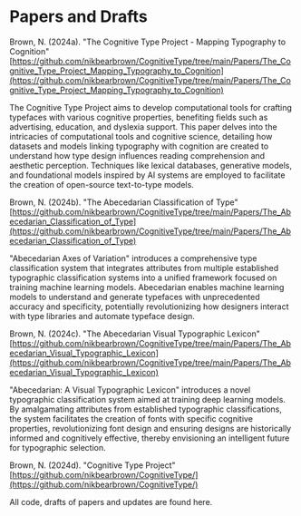 # Papers and Drafts

Brown, N. (2024a). "The Cognitive Type Project - Mapping Typography to Cognition" [https://github.com/nikbearbrown/CognitiveType/tree/main/Papers/The_Cognitive_Type_Project_Mapping_Typography_to_Cognition](https://github.com/nikbearbrown/CognitiveType/tree/main/Papers/The_Cognitive_Type_Project_Mapping_Typography_to_Cognition)

The Cognitive Type Project aims to develop computational tools for crafting typefaces with various cognitive properties, benefiting fields such as advertising, education, and dyslexia support. This paper delves into the intricacies of computational tools and cognitive science, detailing how datasets and models linking typography with cognition are created to understand how type design influences reading comprehension and aesthetic perception. Techniques like lexical databases, generative models, and foundational models inspired by AI systems are employed to facilitate the creation of open-source text-to-type models.

Brown, N. (2024b). "The Abecedarian Classification of Type" [https://github.com/nikbearbrown/CognitiveType/tree/main/Papers/The_Abecedarian_Classification_of_Type](https://github.com/nikbearbrown/CognitiveType/tree/main/Papers/The_Abecedarian_Classification_of_Type)   

"Abecedarian Axes of Variation" introduces a comprehensive type classification system that integrates attributes from multiple established typographic classification systems into a unified framework focused on training machine learning models. Abecedarian enables machine learning models to understand and generate typefaces with unprecedented accuracy and specificity, potentially revolutionizing how designers interact with type libraries and automate typeface design. 

Brown, N. (2024c). "The Abecedarian Visual Typographic Lexicon" [https://github.com/nikbearbrown/CognitiveType/tree/main/Papers/The_Abecedarian_Visual_Typographic_Lexicon](https://github.com/nikbearbrown/CognitiveType/tree/main/Papers/The_Abecedarian_Visual_Typographic_Lexicon)   

"Abecedarian: A Visual Typographic Lexicon" introduces a novel typographic classification system aimed at training deep learning models. By amalgamating attributes from established typographic classifications, the system facilitates the creation of fonts with specific cognitive properties, revolutionizing font design and ensuring designs are historically informed and cognitively effective, thereby envisioning an intelligent future for typographic selection.

Brown, N. (2024d). "Cognitive Type Project" [https://github.com/nikbearbrown/CognitiveType/](https://github.com/nikbearbrown/CognitiveType/)   

All code, drafts of papers and updates are found here.
